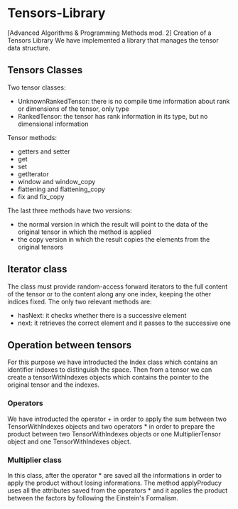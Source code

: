 # Tensors-Library
[Advanced Algorithms &amp; Programming Methods mod. 2] Creation of a Tensors Library
We have implemented a library that manages the tensor data structure.

## Tensors Classes
Two tensor classes:
* UnknownRankedTensor: there is no compile time information about rank or dimensions of the tensor, only type
* RankedTensor: the tensor has rank information in its type, but no dimensional information

Tensor methods:
* getters and setter
* get
* set
* getIterator
* window and window_copy
* flattening and flattening_copy
* fix and fix_copy

The last three methods have two versions:
* the normal version in which the result will point to the data of the original tensor in which the method is applied
* the copy version in which the result copies the elements from the original tensors


## Iterator class
The class must provide random-access forward iterators to the full content of the tensor or to the content along any one index, keeping the other indices fixed.
The only two relevant methods are:
* hasNext: it checks whether there is a successive element
* next: it retrieves the correct element and it passes to the successive one


## Operation between tensors
For this purpose we have introducted the Index class which contains an identifier indexes to distinguish the space.
Then from a tensor we can create a tensorWithIndexes objects which contains the pointer to the original tensor and the indexes.

### Operators
We have introducted the operator + in order to apply the sum between two TensorWithIndexes objects and two operators * in order to prepare the product between two TensorWithIndexes objects or one MultiplierTensor object and one TensorWithIndexes object.

### Multiplier class
In this class, after the operator * are saved all the informations in order to apply the product without losing informations.
The method applyProducy uses all the attributes saved from the operators * and it applies the product between the factors by following the Einstein's Formalism.

